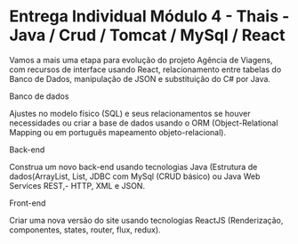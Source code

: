 # Entrega Individual Módulo 4 - Thais - Java / Crud / Tomcat / MySql / React

Vamos a mais uma etapa para evolução do projeto Agência de Viagens, com recursos de interface usando React, relacionamento entre tabelas do Banco de Dados, manipulação de JSON e substituição do C# por Java. 

Banco de dados  

Ajustes no modelo físico (SQL) e seus relacionamentos se houver necessidades ou criar a base de dados usando o ORM (Object-Relational Mapping ou em português mapeamento objeto-relacional). 

Back-end  

Construa um novo back-end usando tecnologias Java (Estrutura de dados(ArrayList, List, JDBC com MySql (CRUD básico) ou Java Web Services REST,- HTTP,  XML e JSON. 

Front-end 

Criar uma nova versão do site usando tecnologias ReactJS (Renderização, componentes, states, router, flux, redux). 


